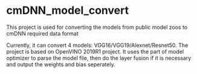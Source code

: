 # cmDNN_model_convert
This project is used for converting the models from public model zoos to cmDNN required data format

Currently, it can convert 4 models: VGG16/VGG19/Alexnet/Resnet50. The project is based on OpenVINO 2019R1 project. It uses the part of model optimizer to parse the model file, then do the layer fusion if it is necessary and output the weights and bias seperately.
